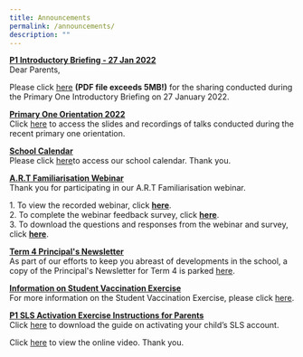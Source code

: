 ```yaml
---
title: Announcements
permalink: /announcements/
description: ""
---
```

**<u>P1 Introductory Briefing - 27 Jan 2022</u>** <br>
Dear Parents, 

Please click [here](https://bedokgreenpri-moe-edu-sg-admin.cwp.sg/qql/slot/u204/For%20Parents/P1%20Orientation/P1%20Introductory%20Briefing%2027%20Jan%202022.pdf "https://bedokgreenpri-moe-edu-sg-admin.cwp.sg/qql/slot/u204/For%20Parents/P1%20Orientation/P1%20Introductory%20Briefing%2027%20Jan%202022.pdf") **(PDF file exceeds 5MB!)** for the sharing conducted during the Primary One Introductory Briefing on 27 January 2022.

**<u>Primary One Orientation 2022</u>** <br>
Click [here](/partners/home-school-partnership/primary-one-orientation-2022) to access the slides and recordings of talks conducted during the recent primary one orientation.

**<u>School Calendar</u>** <br>
Please click [here](/about-us/calendar)to access our school calendar. Thank you.

**<u>A.R.T Familiarisation Webinar</u>** <br>
Thank you for participating in our A.R.T Familiarisation webinar.

1\. To view the recorded webinar, click **[here](https://youtu.be/pzrHeE-0v3c)**.   
2\. To complete the webinar feedback survey, click **[here](https://go.gov.sg/bgpsartwebinar)**.   
3\. To download the questions and responses from the webinar and survey, click **[here](/partners/home-school-partnership/a-r-t-kit-familiarisation)**.

**<u>Term 4 Principal's Newsletter</u>** <br>
As part of our efforts to keep you abreast of developments in the school, a copy of the Principal's Newsletter for Term 4 is parked [here](/files/Term%204%20Letter%20to%20Parents.pdf).

**<u>Information on Student Vaccination Exercise</u>** <br>
For more information on the Student Vaccination Exercise, please click [here](/partners/home-school-partnership/student-vaccination-exercise).

**<u>P1 SLS Activation Exercise Instructions for Parents</u>** <br>
Click [here](/partners/home-school-partnership/student-learning-space-sls-activation) to download the guide on activating your child’s SLS account. 

Click [here](https://youtu.be/YTLJBmTqdYM) to view the online video. Thank you.
